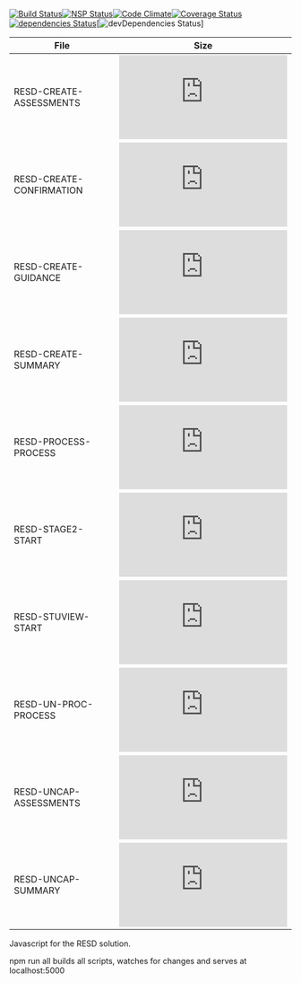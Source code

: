 [![Build Status](https://travis-ci.org/hairmot/RESDNPM.svg?branch=master)](https://travis-ci.org/hairmot/RESDNPM)[![NSP Status](https://nodesecurity.io/orgs/petecol/projects/fa8b9c49-4b42-4e5f-9b57-ccd49251a06f/badge)](https://nodesecurity.io/orgs/petecol/projects/fa8b9c49-4b42-4e5f-9b57-ccd49251a06f)[![Code Climate](https://codeclimate.com/github/hairmot/RESDNPM.png)](https://codeclimate.com/github/hairmot/RESDNPM)[![Coverage Status](https://coveralls.io/repos/github/hairmot/RESDNPM/badge.svg?branch=master)](https://coveralls.io/github/hairmot/RESDNPM?branch=master)[![dependencies Status](https://david-dm.org/hairmot/resdnpm/status.svg)](https://david-dm.org/hairmot/resdnpm)[![devDependencies Status](https://david-dm.org/hairmot/resdnpm/dev-status.svg)]

| File | Size |
| -----						| ------ 																					|
| RESD-CREATE-ASSESSMENTS 	| ![](http://img.badgesize.io/hairmot/RESDNPM/master/build/RESD-CREATE-ASSESSMENTS.js) 	|
| RESD-CREATE-CONFIRMATION 	| ![](http://img.badgesize.io/hairmot/RESDNPM/master/build/RESD-CREATE-CONFIRMATION.js)  	|
| RESD-CREATE-GUIDANCE 		| ![](http://img.badgesize.io/hairmot/RESDNPM/master/build/RESD-CREATE-GUIDANCE.js) 		|
| RESD-CREATE-SUMMARY 		| ![](http://img.badgesize.io/hairmot/RESDNPM/master/build/RESD-CREATE-SUMMARY.js)  		|
| RESD-PROCESS-PROCESS 		| ![](http://img.badgesize.io/hairmot/RESDNPM/master/build/RESD-PROCESS-PROCESS.js)  		|
| RESD-STAGE2-START 		| ![](http://img.badgesize.io/hairmot/RESDNPM/master/build/RESD-STAGE2-START.js)  			|
| RESD-STUVIEW-START 		| ![](http://img.badgesize.io/hairmot/RESDNPM/master/build/RESD-STUVIEW-START.js)  		|
| RESD-UN-PROC-PROCESS 		| ![](http://img.badgesize.io/hairmot/RESDNPM/master/build/RESD-UN-PROC-PROCESS.js)  		|
| RESD-UNCAP-ASSESSMENTS 	| ![](http://img.badgesize.io/hairmot/RESDNPM/master/build/RESD-UNCAP-ASSESSMENTS.js)  	|
| RESD-UNCAP-SUMMARY 		| ![](http://img.badgesize.io/hairmot/RESDNPM/master/build/RESD-UNCAP-SUMMARY.js)  		|

Javascript for the RESD solution. 

npm run all builds all scripts, watches for changes and serves at localhost:5000
